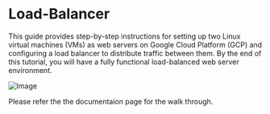 # Load-Balancer
This guide provides step-by-step instructions for setting up two Linux virtual machines (VMs) as web servers on Google Cloud Platform (GCP) and configuring a load balancer to distribute traffic between them. By the end of this tutorial, you will have a fully functional load-balanced web server environment.

![Image](https://github.com/user-attachments/assets/8daeae4f-c711-45dd-a045-968351d3ecdc)


Please refer the the documentaion page for the walk through. 

